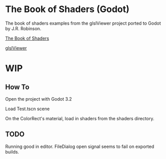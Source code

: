 # The Book of Shaders (Godot)
The book of shaders examples from the glslViewer project ported to Godot by J.R. Robinson.

[The Book of Shaders](https://thebookofshaders.com/)

[glslViewer](https://github.com/patriciogonzalezvivo/glslViewer)

# WIP

## How To
Open the project with Godot 3.2

Load Test.tscn scene

On the ColorRect's material, load in shaders from the shaders directory.


## TODO
Running good in editor. FileDialog open signal seems to fail on exported builds.

